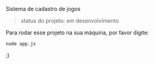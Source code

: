 <h>Sistema de cadastro de jogos</h1>

> status do projeto: em desenvolvimento

Para rodar esse projeto na sua máquina, por favor digite:

```
node app.js
```
;)